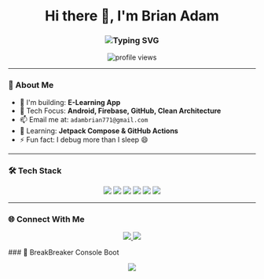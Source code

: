 <h1 align="center">Hi there 👋, I'm Brian Adam</h1>
<h3 align="center">
  <img src="https://readme-typing-svg.demolab.com?font=Fira+Code&size=22&pause=1000&color=F7AB0A&center=true&vCenter=true&width=440&lines=Android+%26+Firebase+Developer;Build+Clean+Code+Architecture;Always+Learning+%F0%9F%93%9A;Welcome+to+My+GitHub+Profile!" alt="Typing SVG" />
</h3>

<p align="center">
  <img src="https://komarev.com/ghpvc/?username=brianadam&label=Profile%20views&color=0e75b6&style=flat" alt="profile views" />
</p>

---

### 🧠 About Me

- 🚀 I'm building: **E-Learning App**
- 🎯 Tech Focus: **Android, Firebase, GitHub, Clean Architecture**
- 📫 Email me at: `adambrian771@gmail.com`
- 🌱 Learning: **Jetpack Compose & GitHub Actions**
- ⚡ Fun fact: I debug more than I sleep 😄

---

### 🛠️ Tech Stack

<p align="center">
  <img src="https://img.shields.io/badge/Java-ED8B00?style=for-the-badge&logo=java&logoColor=white"/>
  <img src="https://img.shields.io/badge/Kotlin-0095D5?style=for-the-badge&logo=kotlin&logoColor=white"/>
  <img src="https://img.shields.io/badge/Android-3DDC84?style=for-the-badge&logo=android&logoColor=white"/>
  <img src="https://img.shields.io/badge/Firebase-FFCA28?style=for-the-badge&logo=firebase&logoColor=black"/>
  <img src="https://img.shields.io/badge/GitHub-181717?style=for-the-badge&logo=github&logoColor=white"/>
  <img src="https://img.shields.io/badge/Cloudinary-3448C5?style=for-the-badge&logo=cloudinary&logoColor=white"/>
</p>

---


### 🌐 Connect With Me

<p align="center">
  <a href="mailto:your.email@example.com">
    <img src="https://img.shields.io/badge/Gmail-D14836?style=for-the-badge&logo=gmail&logoColor=white" />
  </a>
  <a href="https://linkedin.com/in/yourlinkedin" target="blank">
    <img src="https://img.shields.io/badge/LinkedIn-0077B5?style=for-the-badge&logo=linkedin&logoColor=white"/>
  </a>
</p>
### 🧱 BreakBreaker Console Boot

<p align="center">
  <img src="https://readme-typing-svg.demolab.com?font=Fira+Code&size=20&pause=800&color=FF0080&center=true&vCenter=true&width=650&lines=>>>+Launching+BreakBreaker....;>>>+Connecting+to+Firebase....;>>>+Loading+Sprites...+OK;>>>+Ready+to+Play+🕹️;Use+your+code+as+your+bat+💥" />
</p>
